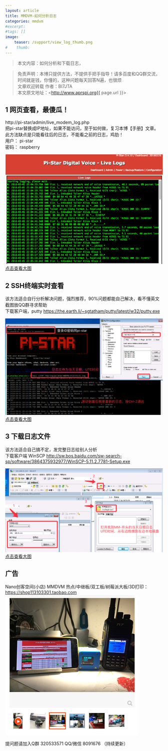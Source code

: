 ```yaml
---
layout: article
title: MMDVM-如何分析日志
categories: mmdvm
#excerpt:
#tags: []
image:
    teaser: /support/view_log_thumb.png
#    thumb:
---
```



> 本文内容：如何分析和下载日志，

> 免责声明：本博只提供方法，不提供手把手指导！请多百度和QQ群交流，时间就是钱，你懂的，这种问题每天回答N遍，也很烦  
> 文章欢迎转载
> 作者：BI7JTA  
> 本文原文地址：<http://www.aprspi.org{{ page.url }}> 


## 1 网页查看，最傻瓜！
http://pi-star/admin/live_modem_log.php  
把pi-star替换成IP地址，如果不能访问，至于如何做，复习本博【手册】文章。此方法缺点是只能看往后的日志，不能看之前的日志，鸡肋！  
用户： pi-star  
密码： raspberry  

![图片装载中](/images/support/viewlog_live_log.png)   
[点击查看大图](http://www.aprspi.org/images/support/viewlog_live_log.png)   


## 2 SSH终端实时查看  
该方法适合自行分析解决问题，强烈推荐，90%问题都能自己解决，看不懂英文截图放QQ群寻求帮助  
下载客户端，putty 
https://the.earth.li/~sgtatham/putty/latest/w32/putty.exe

![图片装载中](/images/support/viewlog_ssh_log.png)   
[点击查看大图](http://www.aprspi.org/images/support/viewlog_ssh_log.png)   

## 3 下载日志文件  
该方法适合自己搞不定，发完整日志给别人分析    
下载客户端 WinSCP 
http://sw.bos.baidu.com/sw-search-sp/software/3864375932977/WinSCP-5.11.2.7781-Setup.exe

![图片装载中](/images/support/viewlog_scp_log.png)   
[点击查看大图](http://www.aprspi.org/images/support/viewlog_scp_log.png)   

## 广告
Nano创客空间(小店) MMDVM 热点/中继板/双工板/树莓派大板/3D打印：  
[https://shop113103301.taobao.com ](https://shop113103301.taobao.com )   
![图片装载中](/images/mmdvm/nano_userguide_taobao.png)     



提问题请加入Q群 320533571  QQ/微信 8091676 
（持续更新）







